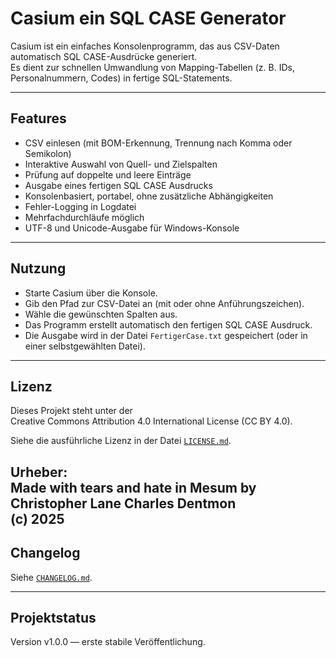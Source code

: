 # Casium ein SQL CASE Generator

Casium ist ein einfaches Konsolenprogramm, das aus CSV-Daten automatisch SQL CASE-Ausdrücke generiert.  
Es dient zur schnellen Umwandlung von Mapping-Tabellen (z. B. IDs, Personalnummern, Codes) in fertige SQL-Statements.

---

## Features

- CSV einlesen (mit BOM-Erkennung, Trennung nach Komma oder Semikolon)
- Interaktive Auswahl von Quell- und Zielspalten
- Prüfung auf doppelte und leere Einträge
- Ausgabe eines fertigen SQL CASE Ausdrucks
- Konsolenbasiert, portabel, ohne zusätzliche Abhängigkeiten
- Fehler-Logging in Logdatei
- Mehrfachdurchläufe möglich
- UTF-8 und Unicode-Ausgabe für Windows-Konsole

---

## Nutzung

- Starte Casium über die Konsole.
- Gib den Pfad zur CSV-Datei an (mit oder ohne Anführungszeichen).
- Wähle die gewünschten Spalten aus.
- Das Programm erstellt automatisch den fertigen SQL CASE Ausdruck.
- Die Ausgabe wird in der Datei `FertigerCase.txt` gespeichert (oder in einer selbstgewählten Datei).

---

## Lizenz

Dieses Projekt steht unter der  
Creative Commons Attribution 4.0 International License (CC BY 4.0).

Siehe die ausführliche Lizenz in der Datei [`LICENSE.md`](LICENSE.md).

Urheber:  
Made with tears and hate in Mesum
by Christopher Lane Charles Dentmon  
(c) 2025
---

## Changelog

Siehe [`CHANGELOG.md`](CHANGELOG.md).

---

## Projektstatus

Version v1.0.0 — erste stabile Veröffentlichung.
